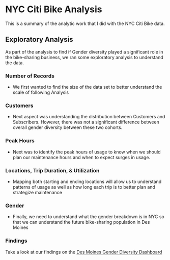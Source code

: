 # NYC Citi Bike Analysis
This is a summary of the analytic work that I did with the NYC Citi Bike data.
## Exploratory Analysis
As part of the analysis to find if Gender diversity played a significant role in the bike-sharing business, we ran some exploratory analysis to understand the data.
### Number of Records
- We first wanted to find the size of the data set to better understand the scale of following Analysis
### Customers
- Next aspect was understanding the distribution between Customers and Subscribers. However, there was not a significant difference between overall gender diversity between these two cohorts.
### Peak Hours
- Next was to identify the peak hours of usage to know when we should plan our maintenance hours and when to expect surges in usage.
### Locations, Trip Duration, & Utilization
- Mapping both starting and ending locations will allow us to understand patterns of usage as well as how long each trip is to better plan and strategize maintenance
### Gender
- Finally, we need to understand what the gender breakdown is in NYC so that we can understand the future bike-sharing population in Des Moines

### Findings
Take a look at our findings on the [Des Moines Gender Diversity Dashboard](https://public.tableau.com/profile/connor.sparkman#!/vizhome/DataAnalyticsBerkeleyModule14Workbook/GenderBike-Sharing?publish=yes)
